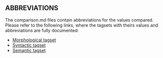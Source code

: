 ## ABBREVIATIONS

The comparison.md files contain abbreviations for the values compared. Please refer to the following links, where the tagsets 
with theirs values and abbreviations are fully documented:

* <a href="https://github.com/latin-language-toolkit/arethusa-configs/blob/gcelano/configs/arethusa.morph/gr_attributes2.json" target="_blank">Morphological tagset</a>
* <a href="https://github.com/latin-language-toolkit/arethusa-configs/blob/gcelano/configs/arethusa.relation/relations2.json" target="_blank">Syntactic tagset</a>
* <a href="https://github.com/latin-language-toolkit/arethusa-configs/tree/gcelano/configs/arethusa.sg/sg_labels" target="_blank">Semantic tagset</a>
